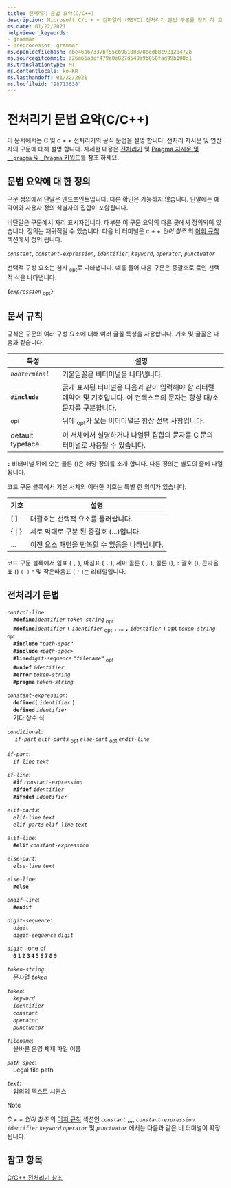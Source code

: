 ```yaml
---
title: 전처리기 문법 요약(C/C++)
description: Microsoft C/c + + 컴파일러 (MSVC) 전처리기 문법 구문을 정의 하 고 설명 합니다.
ms.date: 01/22/2021
helpviewer_keywords:
- grammar
- preprocessor, grammar
ms.openlocfilehash: dbe46a67337bf55cb98100878dedb8c92120472b
ms.sourcegitcommit: a26a66a3cf479e0e827d549a9b850fad99b108d1
ms.translationtype: MT
ms.contentlocale: ko-KR
ms.lasthandoff: 01/22/2021
ms.locfileid: "98713638"
---
```

# <a name="preprocessor-grammar-summary-cc"></a>전처리기 문법 요약(C/C++)

이 문서에서는 C 및 c + + 전처리기의 공식 문법을 설명 합니다. 전처리 지시문 및 연산자의 구문에 대해 설명 합니다. 자세한 내용은 [전처리기](../preprocessor/preprocessor.md) 및 [Pragma 지시문 및 `__pragma` 및 `_Pragma` 키워드](./pragma-directives-and-the-pragma-keyword.md)를 참조 하세요.

## <a name="definitions-for-the-grammar-summary"></a><a name="definitions"></a> 문법 요약에 대 한 정의

구문 정의에서 단말은 엔드포인트입니다. 다른 확인은 가능하지 않습니다. 단말에는 예약어와 사용자 정의 식별자의 집합이 포함됩니다.

비단말은 구문에서 자리 표시자입니다. 대부분 이 구문 요약의 다른 곳에서 정의되어 있습니다. 정의는 재귀적일 수 있습니다. 다음 비 터미널은 *c + + 언어 참조* 의 [어휘 규칙](../cpp/lexical-conventions.md) 섹션에서 정의 됩니다.

*`constant`*, *`constant-expression`*, *`identifier`*, *`keyword`*, *`operator`*, *`punctuator`*

선택적 구성 요소는 첨자 <sub>opt</sub>로 나타냅니다. 예를 들어 다음 구문은 중괄호로 묶인 선택적 식을 나타냅니다.

**`{`***`expression`* <sub>opt</sub>**`}`**

## <a name="document-conventions"></a><a name="conventions"></a> 문서 규칙

규칙은 구문의 여러 구성 요소에 대해 여러 글꼴 특성을 사용합니다. 기호 및 글꼴은 다음과 같습니다.

| 특성 | 설명 |
|---------------|-----------------|
| *`nonterminal`* | 기울임꼴은 비터미널을 나타냅니다. |
| **`#include`** | 굵게 표시된 터미널은 다음과 같이 입력해야 할 리터럴 예약어 및 기호입니다. 이 컨텍스트의 문자는 항상 대/소문자를 구분합니다. |
| <sub>opt</sub> | 뒤에 <sub>opt</sub>가 오는 비터미널은 항상 선택 사항입니다.|
| default typeface | 이 서체에서 설명하거나 나열된 집합의 문자를 C 문의 터미널로 사용될 수 있습니다. |

**`:`** 비터미널 뒤에 오는 콜론 ()은 해당 정의를 소개 합니다. 다른 정의는 별도의 줄에 나열됩니다.

코드 구문 블록에서 기본 서체의 이러한 기호는 특별 한 의미가 있습니다.

| 기호 | 설명 |
|---|---|
| \[ ] | 대괄호는 선택적 요소를 둘러쌉니다. |
| { \| } | 세로 막대로 구분 된 중괄호 (...)입니다. |
| ... | 이전 요소 패턴을 반복할 수 있음을 나타냅니다. |

코드 구문 블록에서 쉼표 ( `,` ), 마침표 ( `.` ), 세미 콜론 ( `;` ), 콜론 (), `:` 괄호 (), 큰따옴표 () `( )` `"` 및 작은따옴표 ( `'` )는 리터럴입니다.

## <a name="preprocessor-grammar"></a><a name="grammar"></a> 전처리기 문법

*`control-line`*:\
&emsp;**`#define`***`identifier`* *`token-string`* <sub>opt</sub>\
&emsp;**`#define`***`identifier`* **`(`** *`identifier`* <sub>opt</sub> **`,`** ... **`,`** *`identifier`* <sub></sub> **`)`** opt *`token-string`* <sub>opt</sub>\
&emsp;**`#include`** **`"`**_`path-spec`_**`"`**\
&emsp;**`#include`** **`<`**_`path-spec`_**`>`**\
&emsp;**`#line`***`digit-sequence`* **`"`**_`filename`_**`"`** <sub>opt</sub>\
&emsp;**`#undef`** *`identifier`*\
&emsp;**`#error`** *`token-string`*\
&emsp;**`#pragma`** *`token-string`*

*`constant-expression`*:\
&emsp;**`defined(`** *`identifier`* **`)`**\
&emsp;**`defined`** *`identifier`*\
&emsp;기타 상수 식

*`conditional`*:\
&emsp; *`if-part`* *`elif-parts`* <sub>opt</sub> *`else-part`* <sub>opt</sub> *`endif-line`*

*`if-part`*:\
&emsp;*`if-line`* *`text`*

*`if-line`*:\
&emsp;**`#if`** *`constant-expression`*\
&emsp;**`#ifdef`** *`identifier`*\
&emsp;**`#ifndef`** *`identifier`*

*`elif-parts`*:\
&emsp;*`elif-line`* *`text`*\
&emsp;*`elif-parts`* *`elif-line`* *`text`*

*`elif-line`*:\
&emsp;**`#elif`** *`constant-expression`*

*`else-part`*:\
&emsp;*`else-line`* *`text`*

*`else-line`*:\
&emsp;**`#else`**

*`endif-line`*:\
&emsp;**`#endif`**

*`digit-sequence`*:\
&emsp;*`digit`*\
&emsp;*`digit-sequence`* *`digit`*

*`digit`* : one of\
&emsp;**`0` `1` `2` `3` `4` `5` `6` `7` `8` `9`**

*`token-string`*:\
&emsp;문자열 *`token`*

*`token`*:\
&emsp;*`keyword`*\
&emsp;*`identifier`*\
&emsp;*`constant`*\
&emsp;*`operator`*\
&emsp;*`punctuator`*

*`filename`*:\
&emsp;올바른 운영 체제 파일 이름

*`path-spec`*:\
&emsp;Legal file path

*`text`*:\
&emsp;임의의 텍스트 시퀀스

> [!NOTE]
> *C + + 언어 참조* 의 [어휘 규칙](../cpp/lexical-conventions.md) 섹션인 *`constant`* ,,,, *`constant-expression`* *`identifier`* *`keyword`* *`operator`* 및 *`punctuator`* 에서는 다음과 같은 비 터미널이 확장 됩니다.

## <a name="see-also"></a>참고 항목

[C/C++ 전처리기 참조](../preprocessor/c-cpp-preprocessor-reference.md)
